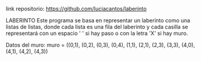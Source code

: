 link repositorio: https://github.com/luciacantos/laberinto

LABERINTO
Este programa se basa en representar un laberinto como una listas de listas, donde cada lista es una fila del laberinto y cada casilla se representará con un espacio ' ' si hay paso o con la letra 'X' si hay muro.

Datos del muro:
muro = ((0,1), (0,2), (0,3), (0,4), (1,1), (2,1), (2,3), (3,3), (4,0), (4,1), (4,2), (4,3))

